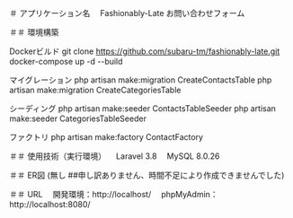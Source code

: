 ＃ アプリケーション名 　Fashionably-Late お問い合わせフォーム

＃＃ 環境構築

Dockerビルド
git clone https://github.com/subaru-tm/fashionably-late.git
docker-compose up -d --build 

マイグレーション
php artisan make:migration CreateContactsTable
php artisan make:migration CreateCategoriesTable

シーディング
php artisan make:seeder ContactsTableSeeder
php artisan make:seeder CategoriesTableSeeder

ファクトリ
php artisan make:factory ContactFactory


＃＃ 使用技術（実行環境）
　Laravel 3.8
　MySQL 8.0.26

＃＃ ER図 (無し ##申し訳ありません、時間不足により作成できませんでした)

＃＃ URL
　開発環境：http://localhost/
　phpMyAdmin：http://localhost:8080/
